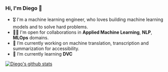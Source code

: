 ### Hi, I'm Diego 👋

- 🎖 I'm a machine learning engineer, who loves building machine learning models and to solve hard problems.
- 🤝🏻 I'm open for collaborations in **Applied Machine Learning**, **NLP**, **MLOps** domains.
- 🔭 I’m currently working on machine translation, transcription and summarization for accessibility.  
- 🌱 I’m currently learning **DVC**

[![Diego's github stats](https://github-readme-stats.vercel.app/api?username=diegoramonbs&count_private=true&show_icons=true&theme=radical&hide_rank=false)](https://github.com/anuraghazra/github-readme-stats)
